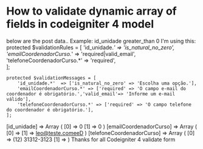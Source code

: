 
# How to validate dynamic array of fields in codeigniter 4 model

below are the post data..
Example: id_unidade greater_than 0
I'm using this:
 protected $validationRules    = [
        'id_unidade.*'   => 'is_natural_no_zero',
        'emailCoordenadorCurso.*' =>  'required|valid_email', 
        'telefoneCoordenadorCurso.*' =>  'required',  
    ];

    protected $validationMessages = [
        'id_unidade.*'  => ['is_natural_no_zero' => 'Escolha uma opção.'],
        'emailCoordenadorCurso.*' => ['required' => 'O campo e-mail do coordenador é obrigatório.','valid_email'=> 'Informe um e-mail válido'],
        'telefoneCoordenadorCurso.*' => ['required' => 'O campo telefone do coordenador é obrigatório.'], 
    ]; 

[id_unidade] => Array
(
[0] => 0
[1] => 0
)
[emailCoordenadorCurso] => Array
(
[0] =>
[1] => leo@teste.comeeD
)
[telefoneCoordenadorCurso] => Array
(
[0] => (12) 31312-3123
[1] =>
)
Thanks for all
Codeigniter 4 validate form

        